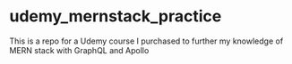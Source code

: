 # udemy_mernstack_practice
This is a repo for a Udemy course I purchased to further my knowledge of MERN stack with GraphQL and Apollo
